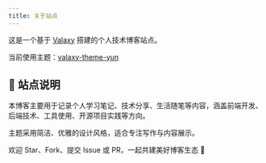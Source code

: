 ```yaml
---
title: 关于站点
---
```



这是一个基于 [Valaxy](https://github.com/YunYouJun/valaxy ) 搭建的个人技术博客站点。

当前使用主题：[valaxy-theme-yun](https://github.com/YunYouJun/valaxy/blob/main/packages/valaxy-theme-yun/ )

## 🧩 站点说明

本博客主要用于记录个人学习笔记、技术分享、生活随笔等内容，涵盖前端开发、后端技术、工具使用、开源项目实践等方向。

主题采用简洁、优雅的设计风格，适合专注写作与内容展示。





欢迎 Star、Fork、提交 Issue 或 PR，一起共建美好博客生态 🌟
